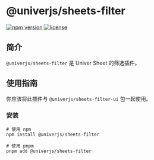 # @univerjs/sheets-filter

[![npm version](https://img.shields.io/npm/v/@univerjs/sheets-filter)](https://npmjs.org/packages/@univerjs/sheets-filter)
[![license](https://img.shields.io/npm/l/@univerjs/sheets-filter)](https://img.shields.io/npm/l/@univerjs/sheets-filter)

## 简介

`@univerjs/sheets-filter` 是 Univer Sheet 的筛选插件。

## 使用指南

你应该将此插件与 `@univerjs/sheets-filter-ui` 包一起使用。

### 安装

```shell
# 使用 npm
npm install @univerjs/sheets-filter

# 使用 pnpm
pnpm add @univerjs/sheets-filter
```
